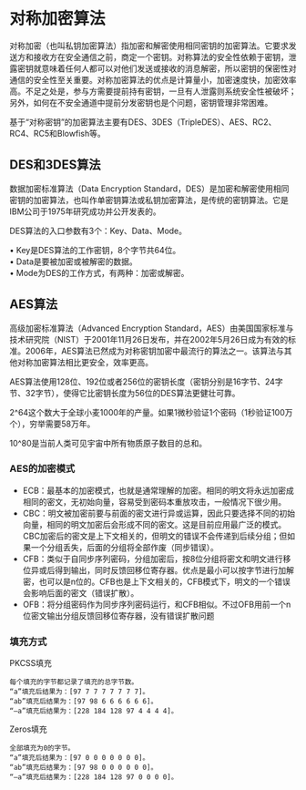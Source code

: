 # 对称加密算法  

对称加密（也叫私钥加密算法）指加密和解密使用相同密钥的加密算法。它要求发送方和接收方在安全通信之前，商定一个密钥。对称算法的安全性依赖于密钥，泄露密钥就意味着任何人都可以对他们发送或接收的消息解密，所以密钥的保密性对通信的安全性至关重要。对称加密算法的优点是计算量小，加密速度快，加密效率高。不足之处是，参与方需要提前持有密钥，一旦有人泄露则系统安全性被破坏；另外，如何在不安全通道中提前分发密钥也是个问题，密钥管理非常困难。  

基于“对称密钥”的加密算法主要有DES、3DES（TripleDES）、AES、RC2、RC4、RC5和Blowfish等。  

## DES和3DES算法  

数据加密标准算法（Data Encryption Standard，DES）是加密和解密使用相同密钥的加密算法，也叫作单密钥算法或私钥加密算法，是传统的密钥算法。它是IBM公司于1975年研究成功并公开发表的。  

DES算法的入口参数有3个：Key、Data、Mode。  

• Key是DES算法的工作密钥，8个字节共64位。  
• Data是要被加密或被解密的数据。  
• Mode为DES的工作方式，有两种：加密或解密。  

## AES算法  

高级加密标准算法（Advanced Encryption Standard，AES）由美国国家标准与技术研究院（NIST）于2001年11月26日发布，并在2002年5月26日成为有效的标准。2006年，AES算法已然成为对称密钥加密中最流行的算法之一。该算法与其他对称加密算法相比更安全，效率更高。  

AES算法使用128位、192位或者256位的密钥长度（密钥分别是16字节、24字节、32字节），使得它比密钥长度为56位的DES算法更健壮可靠。  

2^64这个数大于全球小麦1000年的产量。如果1微秒验证1个密码（1秒验证100万个），穷举需要58万年。  

10^80是当前人类可见宇宙中所有物质原子数目的总和。  

### AES的加密模式  

- ECB：最基本的加密模式，也就是通常理解的加密。相同的明文将永远加密成相同的密文，无初始向量，容易受到密码本重放攻击，一般情况下很少用。  
- CBC：明文被加密前要与前面的密文进行异或运算，因此只要选择不同的初始向量，相同的明文加密后会形成不同的密文。这是目前应用最广泛的模式。CBC加密后的密文是上下文相关的，但明文的错误不会传递到后续分组；但如果一个分组丢失，后面的分组将全部作废（同步错误）。  
- CFB：类似于自同步序列密码，分组加密后，按8位分组将密文和明文进行移位异或后得到输出，同时反馈回移位寄存器。优点是最小可以按字节进行加解密，也可以是n位的。CFB也是上下文相关的，CFB模式下，明文的一个错误会影响后面的密文（错误扩散）。  
- OFB：将分组密码作为同步序列密码运行，和CFB相似。不过OFB用前一个n位密文输出分组反馈回移位寄存器，没有错误扩散问题  

### 填充方式  

PKCSS填充  

```
每个填充的字节都记录了填充的总字节数。
“a”填充后结果为：[97 7 7 7 7 7 7 7]。
“ab”填充后结果为：[97 98 6 6 6 6 6 6]。
“—a”填充后结果为：[228 184 128 97 4 4 4 4]。
```

Zeros填充  

```
全部填充为0的字节。
“a”填充后结果为：[97 0 0 0 0 0 0 0]。
“ab”填充后结果为：[97 98 0 0 0 0 0 0]。
“—a”填充后结果为：[228 184 128 97 0 0 0 0]。
```
